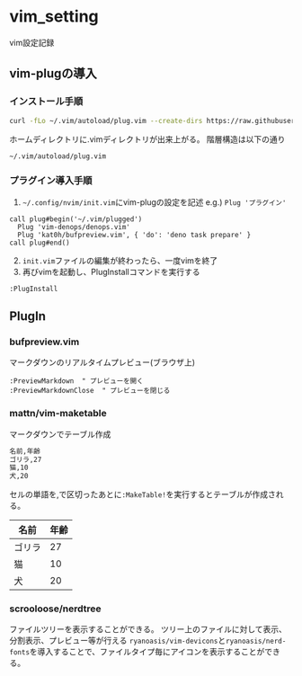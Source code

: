 # vim_setting
vim設定記録

## vim-plugの導入
### インストール手順
```bash
curl -fLo ~/.vim/autoload/plug.vim --create-dirs https://raw.githubusercontent.com/junegunn/vim-plug/master/plug.vim
```

ホームディレクトリに.vimディレクトリが出来上がる。
階層構造は以下の通り
```bash
~/.vim/autoload/plug.vim
```

### プラグイン導入手順
1. `~/.config/nvim/init.vim`にvim-plugの設定を記述 e.g.) `Plug 'プラグイン'`
```vim
call plug#begin('~/.vim/plugged')
  Plug 'vim-denops/denops.vim'
  Plug 'kat0h/bufpreview.vim', { 'do': 'deno task prepare' }
call plug#end()
```
2. `init.vim`ファイルの編集が終わったら、一度vimを終了
3. 再びvimを起動し、PlugInstallコマンドを実行する
```vim
:PlugInstall
```

## PlugIn
### bufpreview.vim
マークダウンのリアルタイムプレビュー(ブラウザ上)
```vim
:PreviewMarkdown  " プレビューを開く
:PreviewMarkdownClose  " プレビューを閉じる
```

### mattn/vim-maketable
マークダウンでテーブル作成

```md
名前,年齢
ゴリラ,27
猫,10
犬,20
```
セルの単語を,で区切ったあとに`:MakeTable!`を実行するとテーブルが作成される。

|名前  |年齢|
|------|----|
|ゴリラ|27  |
|猫    |10  |
|犬    |20  |

### scrooloose/nerdtree
ファイルツリーを表示することができる。
ツリー上のファイルに対して表示、分割表示、プレビュー等が行える
`ryanoasis/vim-devicons`と`ryanoasis/nerd-fonts`を導入することで、ファイルタイプ毎にアイコンを表示することができる。
